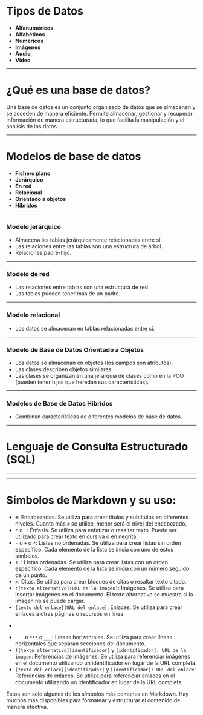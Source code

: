 # Tipos de Datos

- **Alfanuméricos**
- **Alfabéticos**
- **Numéricos**
- **Imágenes**
- **Audio**
- **Video**

---

# ¿Qué es una base de datos?

Una base de datos es un conjunto organizado de datos que se almacenan y se acceden de manera eficiente. Permite almacenar, gestionar y recuperar información de manera estructurada, lo que facilita la manipulación y el análisis de los datos.

---

# Modelos de base de datos

- **Fichero plano**
- **Jerárquico**
- **En red**
- **Relacional**
- **Orientado a objetos**
- **Híbridos**

---

### **Modelo jerárquico**

- Almacena las tablas jerárquicamente relacionadas entre sí.
- Las relaciones entre las tablas son una estructura de árbol.
- Relaciones padre-hijo.

---

### **Modelo de red**

- Las relaciones entre tablas son una estructura de red.
- Las tablas pueden tener más de un padre.

---

### **Modelo relacional**

- Los datos se almacenan en tablas relacionadas entre sí.

---

### **Modelo de Base de Datos Orientado a Objetos**

- Los datos se almacenan en objetos (los campos son atributos).
- Las clases describen objetos similares.
- Las clases se organizan en una jerarquía de clases como en la POO (pueden tener hijos que heredan sus características).

---

### **Modelos de Base de Datos Híbridos**

- Combinan características de diferentes modelos de base de datos.

---

# **Lenguaje de Consulta Estructurado (SQL)**

---




___

# Símbolos de Markdown y su uso:

- `#`: Encabezados. Se utiliza para crear títulos y subtítulos en diferentes niveles. Cuanto más `#` se utilice, menor será el nivel del encabezado.
- `*` o `_`: Énfasis. Se utiliza para enfatizar o resaltar texto. Puede ser utilizado para crear texto en cursiva o en negrita.
- `-` o `+` o `*`: Listas no ordenadas. Se utiliza para crear listas sin orden específico. Cada elemento de la lista se inicia con uno de estos símbolos.
- `1.`: Listas ordenadas. Se utiliza para crear listas con un orden específico. Cada elemento de la lista se inicia con un número seguido de un punto.
- `>`: Citas. Se utiliza para crear bloques de citas o resaltar texto citado.
- `![texto alternativo](URL de la imagen)`: Imágenes. Se utiliza para insertar imágenes en el documento. El texto alternativo se muestra si la imagen no se puede cargar.
- `[texto del enlace](URL del enlace)`: Enlaces. Se utiliza para crear enlaces a otras páginas o recursos en línea.
- ```: Bloques de código. Se utiliza para resaltar bloques de código en el documento. Puede especificar el lenguaje de programación después de las comillas triples para obtener un resaltado de sintaxis adecuado.
- `---` o `***` o `___`: Líneas horizontales. Se utiliza para crear líneas horizontales que separan secciones del documento.
- `![texto alternativo][identificador]` y `[identificador]: URL de la imagen`: Referencias de imágenes. Se utiliza para referenciar imágenes en el documento utilizando un identificador en lugar de la URL completa.
- `[texto del enlace][identificador]` y `[identificador]: URL del enlace`: Referencias de enlaces. Se utiliza para referenciar enlaces en el documento utilizando un identificador en lugar de la URL completa.

Estos son solo algunos de los símbolos más comunes en Markdown. Hay muchos más disponibles para formatear y estructurar el contenido de manera efectiva.
